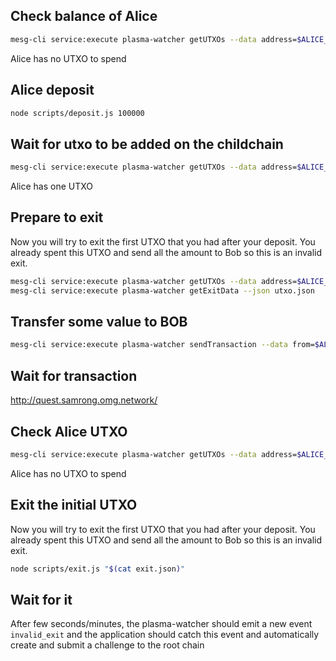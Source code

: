 ## Check balance of Alice

```bash
mesg-cli service:execute plasma-watcher getUTXOs --data address=$ALICE_ADDRESS
```

Alice has no UTXO to spend

## Alice deposit

```bash
node scripts/deposit.js 100000
```

## Wait for utxo to be added on the childchain

```bash
mesg-cli service:execute plasma-watcher getUTXOs --data address=$ALICE_ADDRESS
```

Alice has one UTXO

## Prepare to exit

Now you will try to exit the first UTXO that you had after your deposit.
You already spent this UTXO and send all the amount to Bob so this is an invalid exit.

```bash
mesg-cli service:execute plasma-watcher getUTXOs --data address=$ALICE_ADDRESS | jq ".utxos[0]" > utxo.json
mesg-cli service:execute plasma-watcher getExitData --json utxo.json
```

## Transfer some value to BOB

```bash
mesg-cli service:execute plasma-watcher sendTransaction --data from=$ALICE_ADDRESS --data to=$BOB_ADDRESS --data amount=100000 --data privateKey=$ALICE_PRIVATE_KEY --data utxos="[$(cat utxo.json)]" 
```

## Wait for transaction

http://quest.samrong.omg.network/

## Check Alice UTXO

```bash
mesg-cli service:execute plasma-watcher getUTXOs --data address=$ALICE_ADDRESS
```

Alice has no UTXO to spend

## Exit the initial UTXO

Now you will try to exit the first UTXO that you had after your deposit.
You already spent this UTXO and send all the amount to Bob so this is an invalid exit.

```bash
node scripts/exit.js "$(cat exit.json)"
```

## Wait for it

After few seconds/minutes, the plasma-watcher should emit a new event `invalid_exit` and the application should catch this event and automatically create and submit a challenge to the root chain